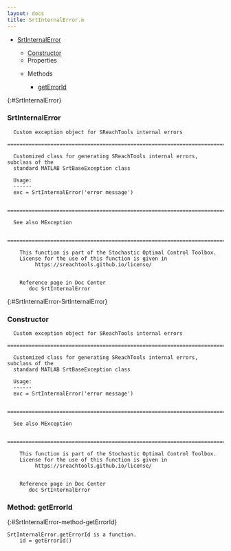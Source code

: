 ```yaml
---
layout: docs
title: SrtInternalError.m
---
```


<ul class="doc-list">
    <li class="doc-list"><a href="#SrtInternalError">SrtInternalError</a></li>
    <ul class="doc-list">
        <li><a href="#SrtInternalError-SrtInternalError">Constructor</a></li>
        <li>Properties</li>
        <ul class="doc-list">
        </ul>
        <li>Methods</li>
        <ul class="doc-list">
            <li class="doc-list"><a href="#SrtInternalError-method-getErrorId">getErrorId</a></li>
        </ul>
    </ul>
</ul>

{:#SrtInternalError}
### SrtInternalError
```
  Custom exception object for SReachTools internal errors
  ============================================================================
  
  Customized class for generating SReachTools internal errors, subclass of the 
  standard MATLAB SrtBaseException class
 
  Usage:
  ------
  exc = SrtInternalError('error message')
 
  ============================================================================
 
  See also MException
 
  ============================================================================
 
    This function is part of the Stochastic Optimal Control Toolbox.
    License for the use of this function is given in
         https://sreachtools.github.io/license/
  

    Reference page in Doc Center
       doc SrtInternalError

```

{:#SrtInternalError-SrtInternalError}
### Constructor
```
  Custom exception object for SReachTools internal errors
  ============================================================================
  
  Customized class for generating SReachTools internal errors, subclass of the 
  standard MATLAB SrtBaseException class
 
  Usage:
  ------
  exc = SrtInternalError('error message')
 
  ============================================================================
 
  See also MException
 
  ============================================================================
 
    This function is part of the Stochastic Optimal Control Toolbox.
    License for the use of this function is given in
         https://sreachtools.github.io/license/
  

    Reference page in Doc Center
       doc SrtInternalError

```

### Method: getErrorId
{:#SrtInternalError-method-getErrorId}
```
SrtInternalError.getErrorId is a function.
    id = getErrorId()
```

